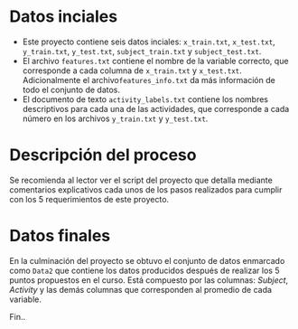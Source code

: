 # Datos inciales 
  - Este proyecto contiene seis datos inciales: `x_train.txt`, `x_test.txt`, `y_train.txt`, `y_test.txt`, `subject_train.txt` y `subject_test.txt`.
  - El archivo `features.txt` contiene el nombre de la variable correcto, que corresponde a cada columna de `x_train.txt` y `x_test.txt`. Adicionalmente
  el archivo`features_info.txt` da más información de todo el conjunto de datos. 
  - El documento de texto `activity_labels.txt` contiene los nombres descriptivos para cada una de las actividades, que corresponde a cada número en 
  los archivos `y_train.txt` y `y_test.txt`.

# Descripción del proceso
Se recomienda al lector ver el script del proyecto que detalla mediante comentarios explicativos cada unos de los pasos realizados para cumplir con 
los 5 requerimientos de este proyecto.

# Datos finales
En la culminación del proyecto se obtuvo el conjunto de datos enmarcado como `Data2` que contiene  los datos producidos después de realizar los 5
puntos propuestos en el curso. Está compuesto por las columnas: *Subject*, *Activity* y las demás columnas que corresponden al promedio de cada variable.

Fin..
